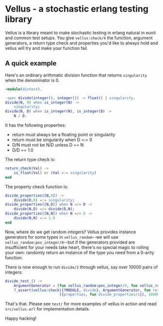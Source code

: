 # Vellus - a stochastic erlang testing library

Vellus is a library meant to make stochastic testing in erlang natural in eunit
and common test setups. You give `vellus:check/4` the function, argument
generators, a return type check and properties you'd like to always hold and
vellus will try and make your function fail.

## A quick example

Here's an ordinary arithmatic division function that returns `singularity` when
the denominator is 0.

```erlang
-module(divtest).

-spec divide(integer(), integer()) -> float() | singularity.
divide(N, 0) when is_integer(N) ->
    singularity;
divide(N, D) when is_integer(N), is_integer(D) ->
    N / D.
```

It has the following properties:

  * return must always be a floating point or singularity
  * return must be singularity when D =:= 0
  * D/N must not be N/D unless D == N
  * D/D == 1.0

The return type check is:

```erlang
return_check(Val) ->
    is_float(Val) or (Val =:= singularity)
end
```

The property check function is:

```erlang
divide_properties([N,0]) ->
    divide(D,0) =:= singularity;
divide_properties([N,D]) when N =/= D ->
    divide(N,D) =/= divide(D,N);
divide_properties([N,N]) when N =/= 0 ->
    divide(N,N) =:= 1.0
end
```

Now, where do we get random integers? Vellus provides instance generators for
some types in `vellus_random`--we will use `vellus_random:pos_integer/0`--but if
the generators provided are insufficient for your needs take heart, there's no
special magic to rolling your own: randomly return an instance of the type you
need from a 0-arity function.

There is now enough to run `divide/2` through vellus, say over 10000 pairs of
integers:

```erlang
divide_test_() ->
    ArgumentGenerator = [fun vellus_random:pos_integer/0, fun vellus_random:pos_integer/0],
    ?_assert(vellus:check({?MODULE, divide}, ArgumentGenerator, fun return_check/1,
                         [{properties, fun divide_properties/1}], 10000)).
```

That's that. Please see `test/` for more examples of vellus in action and read
`src/vellus.erl` for implementation details.

Happy hacking!

